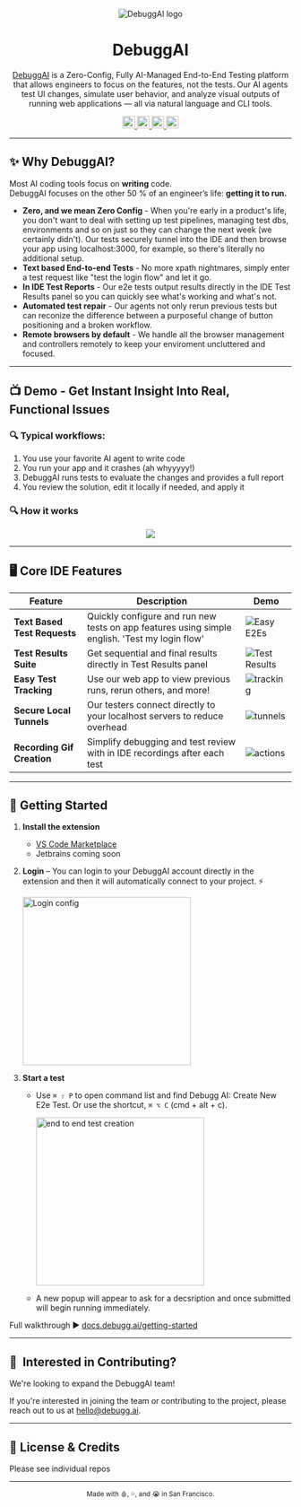 <div align="center">

<!-- Replace with your own logo -->
![DebuggAI logo](https://static-debugg-ai.s3.us-east-2.amazonaws.com/extension/media/header-comm.png)

</div>

<h1 align="center">DebuggAI</h1>

<div align="center">

[DebuggAI](https://debugg.ai) is a Zero-Config, Fully AI-Managed End-to-End Testing platform that allows engineers to focus on the features, not the tests. Our AI agents test UI changes, simulate user behavior, and analyze visual outputs of running web applications — all via natural language and CLI tools. 



</div>

<div align="center">

<a href="https://opensource.org/licenses/Apache-2.0" target="_blank">
  <img src="https://img.shields.io/badge/License-Apache_2.0-blue.svg" height="22" />
</a>
<a href="https://docs.debugg.ai" target="_blank">
  <img src="https://img.shields.io/badge/docs-debuggai-%235D0E41" height="22" />
</a>
<a href="https://marketplace.visualstudio.com/items?itemName=debugg-ai.debugg-ai" target="_blank">
  <img src="https://img.shields.io/visual-studio-marketplace/v/debugg-ai.debugg-ai?color=007ACC&label=VS Code" height="22" />
</a>
<a href="https://discord.gg/65SFr8yJU2" target="_blank">
  <img src="https://img.shields.io/badge/discord-join-debuggai.svg?labelColor=191937&color=6F6FF7&logo=discord" height="22" />
</a>

</div>

---

## ✨ Why DebuggAI?

Most AI coding tools focus on **writing** code.  
DebuggAI focuses on the other 50 % of an engineer’s life: **getting it to run.**

* **Zero, and we mean Zero Config** - When you're early in a product's life, you don't want to deal with setting up test pipelines, managing test dbs, environments and so on just so they can change the next week (we certainly didn't). Our tests securely tunnel into the IDE and then browse your app using localhost:3000, for example, so there's literally no additional setup.
* **Text based End-to-end Tests** - No more xpath nightmares, simply enter a test request like "test the login flow" and let it go.
* **In IDE Test Reports** - Our e2e tests output results directly in the IDE Test Results panel so you can quickly see what's working and what's not. 
* **Automated test repair** - Our agents not only rerun previous tests but can reconize the difference between a purposeful change of button positioning and a broken workflow.
* **Remote browsers by default** - We handle all the browser management and controllers remotely to keep your enviroment uncluttered and focused. 


---

## 📺 Demo - Get Instant Insight Into Real, Functional Issues


### 🔍 Typical workflows:

1. You use your favorite AI agent to write code
2. You run your app and it crashes (ah whyyyyy!)
3. DebuggAI runs tests to evaluate the changes and provides a full report
4. You review the solution, edit it locally if needed, and apply it

### 🔍 How it works

<div align="center"><img src="https://static-debugg-ai.s3.us-east-2.amazonaws.com/sample-account-creation-flow.gif"/></div>

---

## 🖥️ Core IDE Features

| Feature | Description | Demo |
|---------|-------------|------|
| **Text Based Test Requests** | Quickly configure and run new tests on app features using simple english. 'Test my login flow' | ![Easy E2Es](https://static-debugg-ai.s3.us-east-2.amazonaws.com/extension/recordings/text-based-test-design.gif) |
| **Test Results Suite** | Get sequential and final results directly in Test Results panel | ![Test Results](https://static-debugg-ai.s3.us-east-2.amazonaws.com/extension/recordings/error-in-test-creation.gif) |
| **Easy Test Tracking** | Use our web app to view previous runs, rerun others, and more! | ![tracking](https://static-debugg-ai.s3.us-east-2.amazonaws.com/extension/recordings/view-e2e-tests-in-web-app.gif) |
| **Secure Local Tunnels** | Our testers connect directly to your localhost servers to reduce overhead | ![tunnels](https://static-debugg-ai.s3.us-east-2.amazonaws.com/extension/recordings/tunnel-to-local.gif) |
| **Recording Gif Creation** | Simplify debugging and test review with in IDE recordings after each test | ![actions](https://static-debugg-ai.s3.us-east-2.amazonaws.com/extension/recordings/gif-recording-creation.gif) |



---


## 🚀 Getting Started

1. **Install the extension**  
   - [VS Code Marketplace](https://marketplace.visualstudio.com/items?itemName=debugg-ai.debuggai)  
   - Jetbrains coming soon

2. **Login** 
   – You can login to your DebuggAI account directly in the extension and then it will automatically connect to your project. ⚡
        <div align=""><img src="https://static-debugg-ai.s3.us-east-2.amazonaws.com/extension/media/debugg-ai-signin-big.png" alt="Login config" width="300"/></div>

3. **Start a test**
   - Use `⌘ ⇧ P` to open command list and find Debugg AI: Create New E2e Test. Or use the shortcut, `⌘ ⌥ C` (cmd + alt + c).


        <div align=""><img src="https://static-debugg-ai.s3.us-east-2.amazonaws.com/extension/media/new-e2e-test.png" alt="end to end test creation" width="300"/></div>
   - A new popup will appear to ask for a decsription and once submitted will begin running immediately. 



Full walkthrough ▶ [docs.debugg.ai/getting-started](https://docs.debugg.ai)

---

## 🤝  Interested in Contributing?

We're looking to expand the DebuggAI team! 

If you're interested in joining the team or contributing to the project, please reach out to us at [hello@debugg.ai](mailto:hello@debugg.ai).

---

## 📜 License & Credits
Please see individual repos

---

<div align="center">
  <sub>Made with 🩸, 💦, and 😭 in San Francisco.</sub>
</div>
